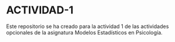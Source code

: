 # ACTIVIDAD-1
Este repositorio se ha creado para la actividad 1 de las actividades opcionales de la asignatura Modelos Estadísticos en Psicología.
